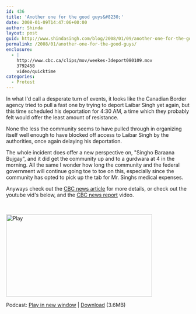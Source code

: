 ```yaml
---
id: 436
title: 'Another one for the good guys&#8230;'
date: 2008-01-09T14:47:06+00:00
author: Shinda
layout: post
guid: http://www.shindasingh.com/blog/2008/01/09/another-one-for-the-good-guys/
permalink: /2008/01/another-one-for-the-good-guys/
enclosure:
  - |
    http://www.cbc.ca/clips/mov/weekes-3deport080109.mov
    3792458
    video/quicktime
categories:
  - Protest
---
```

In what I'd call a desperate turn of events, it looks like the Canadian Border agency tried to pull a fast one by trying to deport Laibar Singh yet again, but this time scheduled his deportation for 4:30 AM, a time which they probably felt would offer the least amount of resistance.

None the less the community seems to have pulled through in organizing itself well enough to have blocked off access to Laibar Singh by the authorities, once again delaying his deportation.

The whole incident does offer a new perspective on, "Singho Baraana Bujgay", and it did get the community up and to a gurdwara at 4 in the morning. All the same I wonder how long the community and the federal government will continue going toe to toe on this, especially since the community has opted to pick up the tab for Mr. Singhs medical expenses.

Anyways check out the [CBC news article](http://www.cbc.ca/canada/british-columbia/story/2008/01/09/singh-deportation.html) for more details, or check out the youtube vid's below, and the [CBC news report](http://www.cbc.ca/clips/mov/weekes-3deport080109.mov) video.

<p align="center">
</p>

<p align="center">
  &nbsp;
</p>

<div class="powerpress_player" id="powerpress_player_5630">
  <a href="http://www.cbc.ca/clips/mov/weekes-3deport080109.mov" title="Play" onclick="return powerpress_embed_quicktime('powerpress_player_5630', 'http://www.cbc.ca/clips/mov/weekes-3deport080109.mov', 400, 225, 'tofit' );"><img src="/wp-content/plugins/powerpress/play_video_default.jpg" title="Play" alt="Play" style="width: 400px; height: 225px;" /></a>
</div>

<p class="powerpress_links powerpress_links_mov">
  Podcast: <a href="http://www.cbc.ca/clips/mov/weekes-3deport080109.mov" class="powerpress_link_pinw" target="_blank" title="Play in new window" onclick="return powerpress_pinw('http://blog.shindasingh.com/?powerpress_pinw=436-podcast');" rel="nofollow">Play in new window</a> | <a href="http://www.cbc.ca/clips/mov/weekes-3deport080109.mov" class="powerpress_link_d" title="Download" rel="nofollow" download="weekes-3deport080109.mov">Download</a> (3.6MB)
</p>

<!--powerpress_player-->
